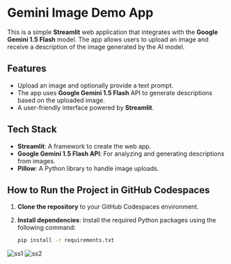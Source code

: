# Gemini Image Demo App

This is a simple **Streamlit** web application that integrates with the **Google Gemini 1.5 Flash** model. The app allows users to upload an image and receive a description of the image generated by the AI model.

## Features

- Upload an image and optionally provide a text prompt.
- The app uses **Google Gemini 1.5 Flash** API to generate descriptions based on the uploaded image.
- A user-friendly interface powered by **Streamlit**.

## Tech Stack

- **Streamlit**: A framework to create the web app.
- **Google Gemini 1.5 Flash API**: For analyzing and generating descriptions from images.
- **Pillow**: A Python library to handle image uploads.

## How to Run the Project in GitHub Codespaces

1. **Clone the repository** to your GitHub Codespaces environment.

2. **Install dependencies**:
   Install the required Python packages using the following command:

   ```bash
   pip install -r requirements.txt

![ss1](./images/ss1.png)
![ss2](./images/ss2.png)

